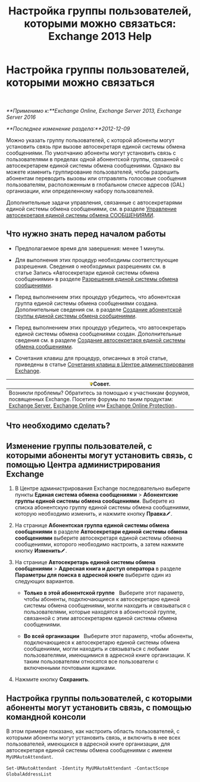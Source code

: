 ﻿---
title: 'Настройка группы пользователей, которыми можно связаться: Exchange 2013 Help'
TOCTitle: Настройка группы пользователей, которыми можно связаться
ms:assetid: 45d9d6d5-c9d6-4b73-8aa2-a23599a4381c
ms:mtpsurl: https://technet.microsoft.com/ru-ru/library/Ee423545(v=EXCHG.150)
ms:contentKeyID: 52059137
ms.date: 05/22/2018
mtps_version: v=EXCHG.150
ms.translationtype: MT
---

# Настройка группы пользователей, которыми можно связаться

 

_**Применимо к:**Exchange Online, Exchange Server 2013, Exchange Server 2016_

_**Последнее изменение раздела:**2012-12-09_

Можно указать группу пользователей, с которой абоненты могут установить связь при вызове автосекретаря единой системы обмена сообщениями. По умолчанию абоненты могут установить связь с пользователями в пределах одной абонентской группы, связанной с автосекретарем единой системы обмена сообщениями. Однако вы можете изменить группирование пользователей, чтобы разрешить абонентам переводить вызовы или отправлять голосовые сообщения пользователям, расположенным в глобальном списке адресов (GAL) организации, или определенному набору пользователей.

Дополнительные задачи управления, связанные с автосекретарями единой системы обмена сообщениями, см. в разделе [Управление автосекретаря единой системы обмена СООБЩЕНИЯМИ](manage-a-um-auto-attendant-exchange-2013-help.md).

## Что нужно знать перед началом работы

  - Предполагаемое время для завершения: менее 1 минуты.

  - Для выполнения этих процедур необходимы соответствующие разрешения. Сведения о необходимых разрешениях см. в статье Запись «Автосекретари единой системы обмена сообщениями» в разделе [Разрешения единой системы обмена сообщениями](unified-messaging-permissions-exchange-2013-help.md).

  - Перед выполнением этих процедур убедитесь, что абонентская группа единой системы обмена сообщениями создана. Дополнительные сведения см. в разделе [Создание абонентской группы единой системы обмена сообщениями](create-a-um-dial-plan-exchange-2013-help.md).

  - Перед выполнением этих процедур убедитесь, что автосекретарь единой системы обмена сообщениями создан. Дополнительные сведения см. в разделе [Создание автосекретаря единой системы обмена сообщениями](create-a-um-auto-attendant-exchange-2013-help.md).

  - Сочетания клавиш для процедур, описанных в этой статье, приведены в статье [Сочетания клавиш в Центре администрирования Exchange](keyboard-shortcuts-in-the-exchange-admin-center-exchange-online-protection-help.md).

<table>
<thead>
<tr class="header">
<th><img src="images/Bb124558.tip(EXCHG.150).gif" title="Совет" alt="Совет" />Совет.</th>
</tr>
</thead>
<tbody>
<tr class="odd">
<td>Возникли проблемы? Обратитесь за помощью к участникам форумов, посвященных Exchange. Посетите форумы по таким продуктам: <a href="https://go.microsoft.com/fwlink/p/?linkid=60612">Exchange Server</a>, <a href="https://go.microsoft.com/fwlink/p/?linkid=267542">Exchange Online</a> или <a href="https://go.microsoft.com/fwlink/p/?linkid=285351">Exchange Online Protection</a>..</td>
</tr>
</tbody>
</table>


## Что необходимо сделать?

## Изменение группы пользователей, с которыми абоненты могут установить связь, с помощью Центра администрирования Exchange

1.  В Центре администрирования Exchange последовательно выберите пункты **Единая система обмена сообщениями** \> **Абонентские группы единой системы обмена сообщениями**. Выберите из списка абонентскую группу единой системы обмена сообщениями, которую необходимо изменить, и нажмите кнопку **Правка**![Значок редактирования](images/Bb124582.6f53ccb2-1f13-4c02-bea0-30690e6ea71d(EXCHG.150).gif "Значок редактирования").

2.  На странице **Абонентская группа единой системы обмена сообщениями** в разделе **Автосекретари единой системы обмена сообщениями** выберите автосекретаря единой системы обмена сообщениями, которого необходимо настроить, а затем нажмите кнопку **Изменить**![Значок редактирования](images/Bb124582.6f53ccb2-1f13-4c02-bea0-30690e6ea71d(EXCHG.150).gif "Значок редактирования").

3.  На странице **Автосекретарь единой системы обмена сообщениями** \> **Адресная книга и доступ оператора** в разделе **Параметры для поиска в адресной книге** выберите один из следующих вариантов.
    
      - **Только в этой абонентской группе**   Выберите этот параметр, чтобы абоненты, подключающиеся к автосекретарю единой системы обмена сообщениями, могли находить и связываться с пользователями, которые находятся в абонентской группе, связанной с этим автосекретарем единой системы обмена сообщениями.
    
      - **Во всей организации**   Выберите этот параметр, чтобы абоненты, подключающиеся к автосекретарю единой системы обмена сообщениями, могли находить и связываться с любыми пользователями, имеющимися в адресной книге организации. К таким пользователям относятся все пользователи с включенными почтовыми ящиками.

4.  Нажмите кнопку **Сохранить**.

## Настройка группы пользователей, с которыми абоненты могут установить связь, с помощью командной консоли

В этом примере показано, как настроить область пользователей, с которыми абоненты могут установить связь, и включить в нее всех пользователей, имеющихся в адресной книге организации, для автосекретаря единой системы обмена сообщениями с именем `MyUMAutoAttendant`.

    Set-UMAutoAttendant -Identity MyUMAutoAttendant -ContactScope GlobalAddressList

